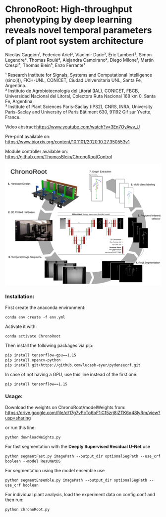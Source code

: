 # ChronoRoot: High-throughput phenotyping by deep learning reveals novel temporal parameters of plant root system architecture

Nicolás Gaggion¹, Federico Ariel², Vladimir Daric³, Éric Lambert³, Simon Legendre³, Thomas Roulé³, Alejandra Camoirano², Diego Milone¹, Martin Crespi³, Thomas Blein³, Enzo Ferrante¹

¹ Research Institute for Signals, Systems and Computational Intelligence (sinc(i)), FICH-UNL, CONICET, Ciudad Universitaria UNL, Santa Fe, Argentina.\
² Instituto de Agrobiotecnología del Litoral (IAL), CONICET, FBCB, Universidad Nacional del Litoral, Colectora Ruta Nacional 168 km 0, Santa Fe, Argentina.\
³ Institute of Plant Sciences Paris-Saclay (IPS2), CNRS, INRA, University Paris-Saclay and University of Paris Bâtiment 630, 91192 Gif sur Yvette, France.

Video abstract:https://www.youtube.com/watch?v=3En7OyAwv_U

Pre-print available on: https://www.biorxiv.org/content/10.1101/2020.10.27.350553v1

Module controller available on: https://github.com/ThomasBlein/ChronoRootControl

![Test Image 1](images/workflow_resunetds.png)

### Installation:

First create the anaconda environment:
```
conda env create -f env.yml
```
Activate it with:
```
conda activate ChronoRoot
```
Then install the following packages via pip:
```
pip install tensorflow-gpu==1.15
pip install opencv-python
pip install git+https://github.com/lucasb-eyer/pydensecrf.git
```
In case of not having a GPU, use this line instead of the first one: 
```
pip install tensorflow==1.15 
```

### Usage:

Download the weights on ChronoRoot/modelWeights from:\
https://drive.google.com/file/d/17g7vPcTo6bF1iCf5zrj8iZTK6q48lyRm/view?usp=sharing 

or run this line:

```
python downloadWeights.py
```

For fast segmentation with the **Deeply Supervised Residual U-Net** use
```
python segmentFast.py imagePath --output_dir optionalSegPath --use_crf boolean --model ResUNetDS
```
For segmentation using the model ensemble use
```
python segmentEnsemble.py imagePath --output_dir optionalSegPath --use_crf boolean
```
For individual plant analysis, load the experiment data on config.conf and then run:
```
python chronoRoot.py
```
